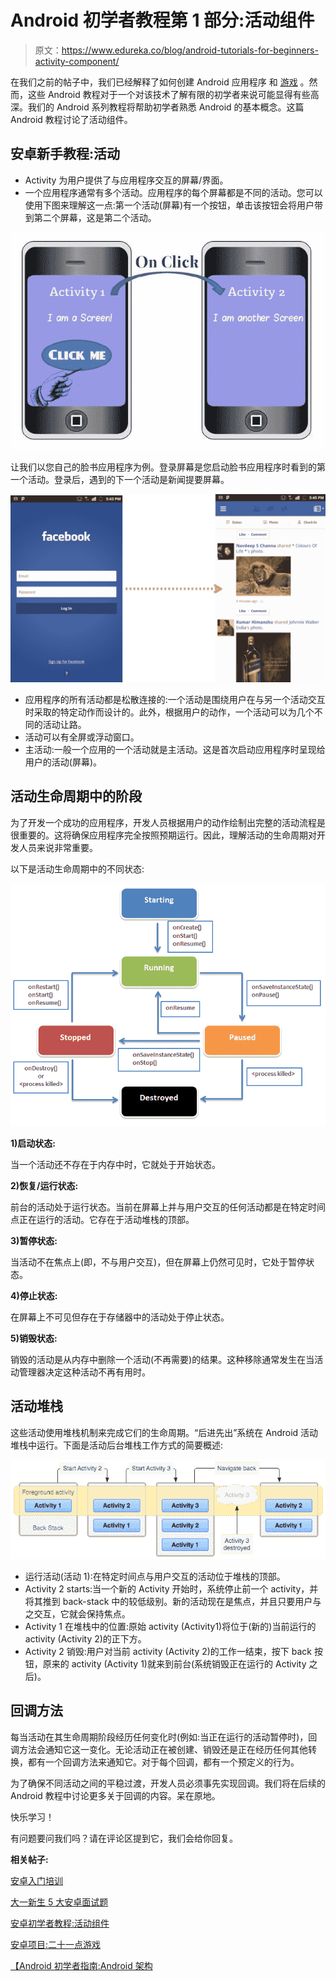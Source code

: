 # Android 初学者教程第 1 部分:活动组件

> 原文：<https://www.edureka.co/blog/android-tutorials-for-beginners-activity-component/>

在我们之前的帖子中，我们已经解释了如何创建 Android 应用程序 和 [游戏](https://edureka.co/blog/how-to-create-android-games-blackjack/ "How to create Android games") 。然而，这些 Android 教程对于一个对该技术了解有限的初学者来说可能显得有些高深。我们的 Android 系列教程将帮助初学者熟悉 Android 的基本概念。这篇 Android 教程讨论了活动组件。

## **安卓新手教程:活动**

*   Activity 为用户提供了与应用程序交互的屏幕/界面。
*   一个应用程序通常有多个活动。应用程序的每个屏幕都是不同的活动。您可以使用下图来理解这一点:第一个活动(屏幕)有一个按钮，单击该按钮会将用户带到第二个屏幕，这是第二个活动。

[![Activity Component in Android Tutorial](img/f21ddf6c075abf755ba3b34c09d36303.png "Activity Component in Android Tutorial")](https://www.edureka.co/blog/android-tutorials-for-beginners-activity-component/)

让我们以您自己的脸书应用程序为例。登录屏幕是您启动脸书应用程序时看到的第一个活动。登录后，遇到的下一个活动是新闻提要屏幕。

[![News-feed screen in Android tutorial for beginners](img/8121f7351848c823d5ded7f668ec80bd.png "News-feed screen in Android tutorial for beginners")](https://www.edureka.co/blog/android-tutorials-for-beginners-activity-component/)

*   应用程序的所有活动都是松散连接的:一个活动是围绕用户在与另一个活动交互时采取的特定动作而设计的。此外，根据用户的动作，一个活动可以为几个不同的活动让路。
*   活动可以有全屏或浮动窗口。
*   主活动:一般一个应用的一个活动就是主活动。这是首次启动应用程序时呈现给用户的活动(屏幕)。

## **活动生命周期中的阶段**

为了开发一个成功的应用程序，开发人员根据用户的动作绘制出完整的活动流程是很重要的。这将确保应用程序完全按照预期运行。因此，理解活动的生命周期对开发人员来说非常重要。

以下是活动生命周期中的不同状态:

[![Activity Life-cycle in Android Tutorial for beginners](img/1d59257bd5e65d5ffddaab236c133613.png "Activity Life-cycle in Android Tutorial for beginners")](https://www.edureka.co/blog/android-tutorials-for-beginners-activity-component/)

**1)启动状态:**

当一个活动还不存在于内存中时，它就处于开始状态。

**2)恢复/运行状态:**

前台的活动处于运行状态。当前在屏幕上并与用户交互的任何活动都是在特定时间点正在运行的活动。它存在于活动堆栈的顶部。

**3)暂停状态:**

当活动不在焦点上(即，不与用户交互)，但在屏幕上仍然可见时，它处于暂停状态。

**4)停止状态:**

在屏幕上不可见但存在于存储器中的活动处于停止状态。

**5)销毁状态:**

销毁的活动是从内存中删除一个活动(不再需要)的结果。这种移除通常发生在当活动管理器决定这种活动不再有用时。

## **活动堆栈**

这些活动使用堆栈机制来完成它们的生命周期。“后进先出”系统在 Android 活动堆栈中运行。下面是活动后台堆栈工作方式的简要概述:

[![Activity stack in android tutorial for beginners](img/ccb64b52d133fd0859e9f45b8439dc95.png "Activity stack in android tutorial for beginners")](https://www.edureka.co/blog/android-tutorials-for-beginners-activity-component/)

*   运行活动(活动 1):在特定时间点与用户交互的活动位于堆栈的顶部。
*   Activity 2 starts:当一个新的 Activity 开始时，系统停止前一个 activity，并将其推到 back-stack 中的较低级别。新的活动现在是焦点，并且只要用户与之交互，它就会保持焦点。
*   Activity 1 在堆栈中的位置:原始 activity (Activity1)将位于(新的)当前运行的 activity (Activity 2)的正下方。
*   Activity 2 销毁:用户对当前 activity (Activity 2)的工作一结束，按下 back 按钮，原来的 activity (Activity 1)就来到前台(系统销毁正在运行的 Activity 之后)。

## **回调方法**

每当活动在其生命周期阶段经历任何变化时(例如:当正在运行的活动暂停时)，回调方法会通知它这一变化。无论活动正在被创建、销毁还是正在经历任何其他转换，都有一个回调方法来通知它。对于每个回调，都有一个预定义的行为。

为了确保不同活动之间的平稳过渡，开发人员必须事先实现回调。我们将在后续的 Android 教程中讨论更多关于回调的内容。呆在原地。

快乐学习！

有问题要问我们吗？请在评论区提到它，我们会给你回复。

**相关帖子:**

[安卓入门培训](https://www.edureka.co/android-development-certification-course)

[大一新生 5 大安卓面试题](https://www.edureka.co/blog/interview-questions/top-5-android-interview-questions-for-freshers/ "Top 5 Android Interview Questions for freshers")

[安卓初学者教程:活动组件](https://www.edureka.co/blog/android-tutorials-for-beginners-activity-component/ "Android Tutorials for Beginners Part-1: Activity component")

[安卓项目:二十一点游戏](https://www.edureka.co/blog/android-tutorial-on-blackjack/ "Android Project : BlackJack Game")

[【Android 初学者指南:Android 架构](https://www.edureka.co/blog/beginners-guide-android-architecture/ "The Beginner’s Guide to Android: Android Architecture")